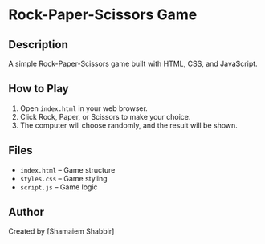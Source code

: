 # Rock-Paper-Scissors Game

## Description

A simple Rock-Paper-Scissors game built with HTML, CSS, and JavaScript.

## How to Play

1. Open `index.html` in your web browser.
2. Click Rock, Paper, or Scissors to make your choice.
3. The computer will choose randomly, and the result will be shown.

## Files

- `index.html` – Game structure
- `styles.css` – Game styling
- `script.js` – Game logic

## Author
Created by [Shamaiem Shabbir]
